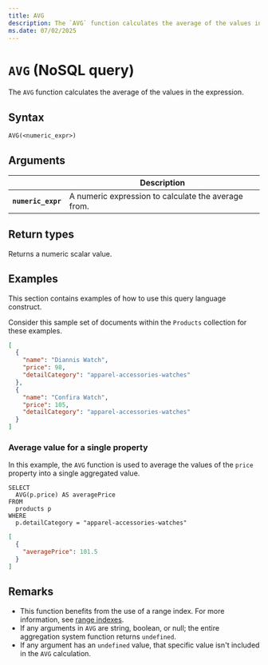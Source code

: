 ```yaml
---
title: AVG
description: The `AVG` function calculates the average of the values in the expression.
ms.date: 07/02/2025
---
```


# `AVG` (NoSQL query)

The `AVG` function calculates the average of the values in the expression.

## Syntax

```nosql
AVG(<numeric_expr>)
```

## Arguments

| | Description |
| --- | --- |
| **`numeric_expr`** | A numeric expression to calculate the average from. |

## Return types

Returns a numeric scalar value.

## Examples

This section contains examples of how to use this query language construct.

Consider this sample set of documents within the `Products` collection for these examples.

```json
[
  {
    "name": "Diannis Watch",
    "price": 98,
    "detailCategory": "apparel-accessories-watches"
  },
  {
    "name": "Confira Watch",
    "price": 105,
    "detailCategory": "apparel-accessories-watches"
  }
]
```

### Average value for a single property

In this example, the `AVG` function is used to average the values of the `price` property into a single aggregated value.

```nosql
SELECT
  AVG(p.price) AS averagePrice
FROM
  products p
WHERE
  p.detailCategory = "apparel-accessories-watches"
```

```json
[
  {
    "averagePrice": 101.5
  }
]
```

## Remarks

- This function benefits from the use of a range index. For more information, see [range indexes](/azure/cosmos-db/index-policy#includeexclude-strategy).
- If any arguments in `AVG` are string, boolean, or null; the entire aggregation system function returns `undefined`.
- If any argument has an `undefined` value, that specific value isn't included in the `AVG` calculation.

